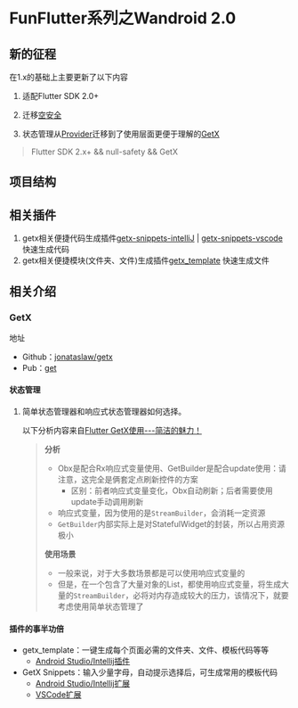 # FunFlutter系列之Wandroid 2.0

## 新的征程

在1.x的基础上主要更新了以下内容

 1. 适配Flutter SDK 2.0+

 2. 迁移[空安全](https://dart.cn/null-safety)

 3. 状态管理从[Provider](https://pub.flutter-io.cn/packages/provider)迁移到了使用层面更便于理解的[GetX](https://pub.dev/packages/get)

> Flutter SDK 2.x+ && null-safety && GetX

## 项目结构





## 相关插件

1. getx相关便捷代码生成插件[getx-snippets-intelliJ](https://github.com/cjamcu/getx-snippets-intelliJ) | [getx-snippets-vscode](https://github.com/kauemurakami/getx_snippets_extension) 快速生成代码
2. getx相关便捷模块(文件夹、文件)生成插件[getx_template](https://github.com/CNAD666/getx_template) 快速生成文件



## 相关介绍

### GetX

地址

- Github：[jonataslaw/getx](https://github.com/jonataslaw/getx)
- Pub：[get](https://pub.dev/packages/get)

#### 状态管理

1. 简单状态管理器和响应式状态管理器如何选择。

   以下分析内容来自[Flutter GetX使用\-\-\-简洁的魅力！](https://juejin.cn/post/6924104248275763208#heading-13)

   > **分析**
   >
   > - Obx是配合Rx响应式变量使用、GetBuilder是配合update使用：请注意，这完全是俩套定点刷新控件的方案
   >   - 区别：前者响应式变量变化，Obx自动刷新；后者需要使用update手动调用刷新
   > - 响应式变量，因为使用的是`StreamBuilder`，会消耗一定资源
   > - `GetBuilder`内部实际上是对StatefulWidget的封装，所以占用资源极小
   >
   > **使用场景**
   >
   > - 一般来说，对于大多数场景都是可以使用响应式变量的
   > - 但是，在一个包含了大量对象的List，都使用响应式变量，将生成大量的`StreamBuilder`，必将对内存造成较大的压力，该情况下，就要考虑使用简单状态管理了

   

#### 插件的事半功倍

- getx_template：一键生成每个页面必需的文件夹、文件、模板代码等等
  - [Android Studio/Intellij插件](https://plugins.jetbrains.com/plugin/15919-getx)
- GetX Snippets：输入少量字母，自动提示选择后，可生成常用的模板代码
  - [Android Studio/Intellij扩展](https://plugins.jetbrains.com/plugin/14975-getx-snippets)
  - [VSCode扩展](https://marketplace.visualstudio.com/items?itemName=get-snippets.get-snippets)

